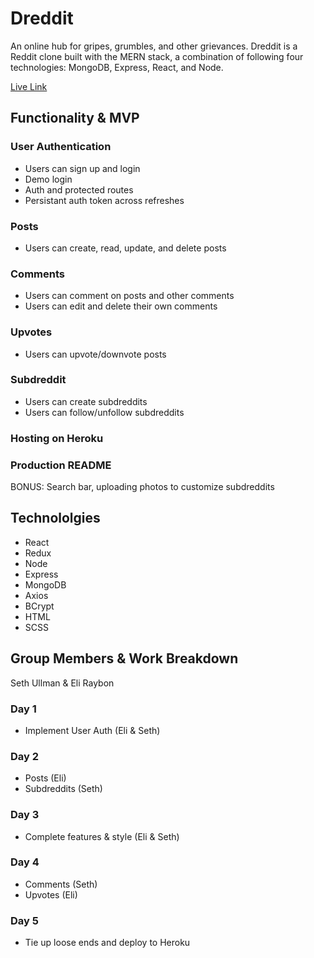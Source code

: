 # Dreddit

An online hub for gripes, grumbles, and other grievances. Dreddit is a Reddit clone built with the MERN stack, 
a combination of following four technologies: MongoDB, Express, React, and Node.

[Live Link](http://dreddit-dredd.herokuapp.com/#/)

## Functionality & MVP

### User Authentication
-  Users can sign up and login
-  Demo login
-  Auth and protected routes 
-  Persistant auth token across refreshes 

### Posts
-  Users can create, read, update, and delete posts

### Comments 
-  Users can comment on posts and other comments
-  Users can edit and delete their own comments

### Upvotes 
-  Users can upvote/downvote posts

### Subdreddit
-  Users can create subdreddits
-  Users can follow/unfollow subdreddits

### Hosting on Heroku

### Production README

BONUS: Search bar, uploading photos to customize subdreddits

## Technololgies
-  React
-  Redux
-  Node
-  Express
-  MongoDB
-  Axios
-  BCrypt
-  HTML
-  SCSS

## Group Members & Work Breakdown
Seth Ullman & Eli Raybon

### Day 1
-  Implement User Auth (Eli & Seth)

### Day 2
-  Posts (Eli)
-  Subdreddits (Seth)

### Day 3
-  Complete features & style (Eli & Seth)

### Day 4
-  Comments (Seth)
-  Upvotes (Eli)

### Day 5
-  Tie up loose ends and deploy to Heroku




